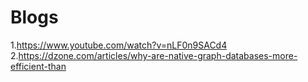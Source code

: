 # Blogs
1.https://www.youtube.com/watch?v=nLF0n9SACd4 	
2.https://dzone.com/articles/why-are-native-graph-databases-more-efficient-than
